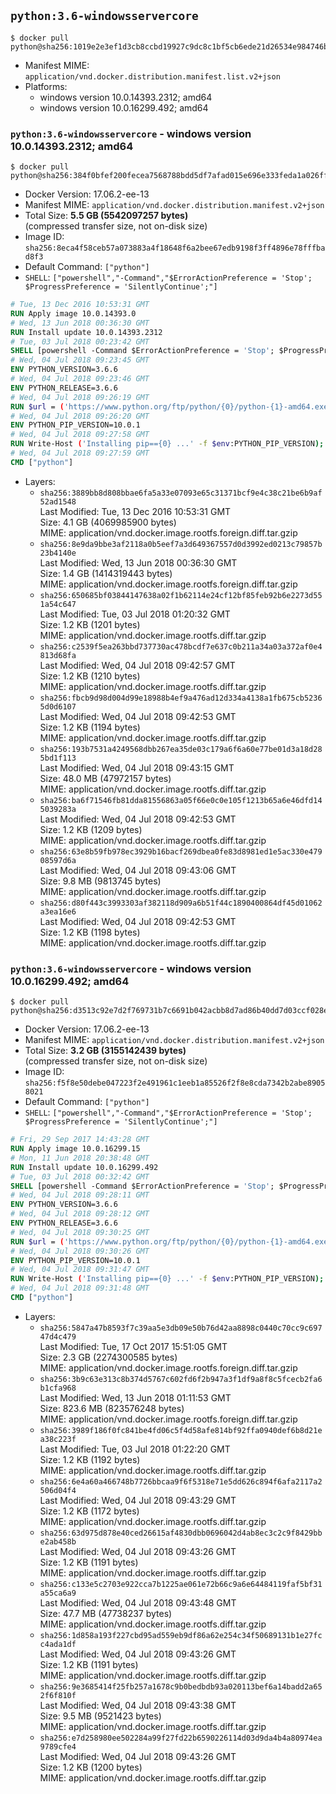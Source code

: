 ## `python:3.6-windowsservercore`

```console
$ docker pull python@sha256:1019e2e3ef1d3cb8ccbd19927c9dc8c1bf5cb6ede21d26534e984746b28e6bf0
```

-	Manifest MIME: `application/vnd.docker.distribution.manifest.list.v2+json`
-	Platforms:
	-	windows version 10.0.14393.2312; amd64
	-	windows version 10.0.16299.492; amd64

### `python:3.6-windowsservercore` - windows version 10.0.14393.2312; amd64

```console
$ docker pull python@sha256:384f0bfef200fecea7568788bdd5df7afad015e696e333feda1a026ff8413236
```

-	Docker Version: 17.06.2-ee-13
-	Manifest MIME: `application/vnd.docker.distribution.manifest.v2+json`
-	Total Size: **5.5 GB (5542097257 bytes)**  
	(compressed transfer size, not on-disk size)
-	Image ID: `sha256:8eca4f58ceb57a073883a4f18648f6a2bee67edb9198f3ff4896e78fffbad8f3`
-	Default Command: `["python"]`
-	`SHELL`: `["powershell","-Command","$ErrorActionPreference = 'Stop'; $ProgressPreference = 'SilentlyContinue';"]`

```dockerfile
# Tue, 13 Dec 2016 10:53:31 GMT
RUN Apply image 10.0.14393.0
# Wed, 13 Jun 2018 00:36:30 GMT
RUN Install update 10.0.14393.2312
# Tue, 03 Jul 2018 00:23:42 GMT
SHELL [powershell -Command $ErrorActionPreference = 'Stop'; $ProgressPreference = 'SilentlyContinue';]
# Wed, 04 Jul 2018 09:23:45 GMT
ENV PYTHON_VERSION=3.6.6
# Wed, 04 Jul 2018 09:23:46 GMT
ENV PYTHON_RELEASE=3.6.6
# Wed, 04 Jul 2018 09:26:19 GMT
RUN $url = ('https://www.python.org/ftp/python/{0}/python-{1}-amd64.exe' -f $env:PYTHON_RELEASE, $env:PYTHON_VERSION); 	Write-Host ('Downloading {0} ...' -f $url); 	[Net.ServicePointManager]::SecurityProtocol = [Net.SecurityProtocolType]::Tls12; 	Invoke-WebRequest -Uri $url -OutFile 'python.exe'; 		Write-Host 'Installing ...'; 	Start-Process python.exe -Wait 		-ArgumentList @( 			'/quiet', 			'InstallAllUsers=1', 			'TargetDir=C:\Python', 			'PrependPath=1', 			'Shortcuts=0', 			'Include_doc=0', 			'Include_pip=0', 			'Include_test=0' 		); 		$env:PATH = [Environment]::GetEnvironmentVariable('PATH', [EnvironmentVariableTarget]::Machine); 		Write-Host 'Verifying install ...'; 	Write-Host '  python --version'; python --version; 		Write-Host 'Removing ...'; 	Remove-Item python.exe -Force; 		Write-Host 'Complete.';
# Wed, 04 Jul 2018 09:26:20 GMT
ENV PYTHON_PIP_VERSION=10.0.1
# Wed, 04 Jul 2018 09:27:58 GMT
RUN Write-Host ('Installing pip=={0} ...' -f $env:PYTHON_PIP_VERSION); 	[Net.ServicePointManager]::SecurityProtocol = [Net.SecurityProtocolType]::Tls12; 	Invoke-WebRequest -Uri 'https://bootstrap.pypa.io/get-pip.py' -OutFile 'get-pip.py'; 	python get-pip.py 		--disable-pip-version-check 		--no-cache-dir 		('pip=={0}' -f $env:PYTHON_PIP_VERSION) 	; 	Remove-Item get-pip.py -Force; 		Write-Host 'Verifying pip install ...'; 	pip --version; 		Write-Host 'Complete.';
# Wed, 04 Jul 2018 09:27:59 GMT
CMD ["python"]
```

-	Layers:
	-	`sha256:3889bb8d808bbae6fa5a33e07093e65c31371bcf9e4c38c21be6b9af52ad1548`  
		Last Modified: Tue, 13 Dec 2016 10:53:31 GMT  
		Size: 4.1 GB (4069985900 bytes)  
		MIME: application/vnd.docker.image.rootfs.foreign.diff.tar.gzip
	-	`sha256:8e9da9bbe3af2118a0b5eef7a3d649367557d0d3992ed0213c79857b23b4140e`  
		Last Modified: Wed, 13 Jun 2018 00:36:30 GMT  
		Size: 1.4 GB (1414319443 bytes)  
		MIME: application/vnd.docker.image.rootfs.foreign.diff.tar.gzip
	-	`sha256:650685bf03844147638a02f1b62114e24cf12bf85feb92b6e2273d551a54c647`  
		Last Modified: Tue, 03 Jul 2018 01:20:32 GMT  
		Size: 1.2 KB (1201 bytes)  
		MIME: application/vnd.docker.image.rootfs.diff.tar.gzip
	-	`sha256:c2539f5ea263bbd737730ac478bcdf7e637c0b211a34a03a372af0e4813d68fa`  
		Last Modified: Wed, 04 Jul 2018 09:42:57 GMT  
		Size: 1.2 KB (1210 bytes)  
		MIME: application/vnd.docker.image.rootfs.diff.tar.gzip
	-	`sha256:fbcb9d98d004d99e18988b4ef9a476ad12d334a4138a1fb675cb52365d0d6107`  
		Last Modified: Wed, 04 Jul 2018 09:42:53 GMT  
		Size: 1.2 KB (1194 bytes)  
		MIME: application/vnd.docker.image.rootfs.diff.tar.gzip
	-	`sha256:193b7531a4249568dbb267ea35de03c179a6f6a60e77be01d3a18d285bd1f113`  
		Last Modified: Wed, 04 Jul 2018 09:43:15 GMT  
		Size: 48.0 MB (47972157 bytes)  
		MIME: application/vnd.docker.image.rootfs.diff.tar.gzip
	-	`sha256:ba6f71546fb81dda81556863a05f66e0c0e105f1213b65a6e46dfd145039283a`  
		Last Modified: Wed, 04 Jul 2018 09:42:53 GMT  
		Size: 1.2 KB (1209 bytes)  
		MIME: application/vnd.docker.image.rootfs.diff.tar.gzip
	-	`sha256:63e8b59fb978ec3929b16bacf269dbea0fe83d8981ed1e5ac330e47908597d6a`  
		Last Modified: Wed, 04 Jul 2018 09:43:06 GMT  
		Size: 9.8 MB (9813745 bytes)  
		MIME: application/vnd.docker.image.rootfs.diff.tar.gzip
	-	`sha256:d80f443c3993303af382118d909a6b51f44c1890400864df45d01062a3ea16e6`  
		Last Modified: Wed, 04 Jul 2018 09:42:53 GMT  
		Size: 1.2 KB (1198 bytes)  
		MIME: application/vnd.docker.image.rootfs.diff.tar.gzip

### `python:3.6-windowsservercore` - windows version 10.0.16299.492; amd64

```console
$ docker pull python@sha256:d3513c92e7d2f769731b7c6691b042acbb8d7ad86b40dd7d03ccf028eb9e1b39
```

-	Docker Version: 17.06.2-ee-13
-	Manifest MIME: `application/vnd.docker.distribution.manifest.v2+json`
-	Total Size: **3.2 GB (3155142439 bytes)**  
	(compressed transfer size, not on-disk size)
-	Image ID: `sha256:f5f8e50debe047223f2e491961c1eeb1a85526f2f8e8cda7342b2abe89058021`
-	Default Command: `["python"]`
-	`SHELL`: `["powershell","-Command","$ErrorActionPreference = 'Stop'; $ProgressPreference = 'SilentlyContinue';"]`

```dockerfile
# Fri, 29 Sep 2017 14:43:28 GMT
RUN Apply image 10.0.16299.15
# Mon, 11 Jun 2018 20:38:48 GMT
RUN Install update 10.0.16299.492
# Tue, 03 Jul 2018 00:32:42 GMT
SHELL [powershell -Command $ErrorActionPreference = 'Stop'; $ProgressPreference = 'SilentlyContinue';]
# Wed, 04 Jul 2018 09:28:11 GMT
ENV PYTHON_VERSION=3.6.6
# Wed, 04 Jul 2018 09:28:12 GMT
ENV PYTHON_RELEASE=3.6.6
# Wed, 04 Jul 2018 09:30:25 GMT
RUN $url = ('https://www.python.org/ftp/python/{0}/python-{1}-amd64.exe' -f $env:PYTHON_RELEASE, $env:PYTHON_VERSION); 	Write-Host ('Downloading {0} ...' -f $url); 	[Net.ServicePointManager]::SecurityProtocol = [Net.SecurityProtocolType]::Tls12; 	Invoke-WebRequest -Uri $url -OutFile 'python.exe'; 		Write-Host 'Installing ...'; 	Start-Process python.exe -Wait 		-ArgumentList @( 			'/quiet', 			'InstallAllUsers=1', 			'TargetDir=C:\Python', 			'PrependPath=1', 			'Shortcuts=0', 			'Include_doc=0', 			'Include_pip=0', 			'Include_test=0' 		); 		$env:PATH = [Environment]::GetEnvironmentVariable('PATH', [EnvironmentVariableTarget]::Machine); 		Write-Host 'Verifying install ...'; 	Write-Host '  python --version'; python --version; 		Write-Host 'Removing ...'; 	Remove-Item python.exe -Force; 		Write-Host 'Complete.';
# Wed, 04 Jul 2018 09:30:26 GMT
ENV PYTHON_PIP_VERSION=10.0.1
# Wed, 04 Jul 2018 09:31:47 GMT
RUN Write-Host ('Installing pip=={0} ...' -f $env:PYTHON_PIP_VERSION); 	[Net.ServicePointManager]::SecurityProtocol = [Net.SecurityProtocolType]::Tls12; 	Invoke-WebRequest -Uri 'https://bootstrap.pypa.io/get-pip.py' -OutFile 'get-pip.py'; 	python get-pip.py 		--disable-pip-version-check 		--no-cache-dir 		('pip=={0}' -f $env:PYTHON_PIP_VERSION) 	; 	Remove-Item get-pip.py -Force; 		Write-Host 'Verifying pip install ...'; 	pip --version; 		Write-Host 'Complete.';
# Wed, 04 Jul 2018 09:31:48 GMT
CMD ["python"]
```

-	Layers:
	-	`sha256:5847a47b8593f7c39aa5e3db09e50b76d42aa8898c0440c70cc9c69747d4c479`  
		Last Modified: Tue, 17 Oct 2017 15:51:05 GMT  
		Size: 2.3 GB (2274300585 bytes)  
		MIME: application/vnd.docker.image.rootfs.foreign.diff.tar.gzip
	-	`sha256:3b9c63e313c8b374d5767c602fd6f2b947a3f1df9a8f8c5fcecb2fa6b1cfa968`  
		Last Modified: Wed, 13 Jun 2018 01:11:53 GMT  
		Size: 823.6 MB (823576248 bytes)  
		MIME: application/vnd.docker.image.rootfs.foreign.diff.tar.gzip
	-	`sha256:3989f186f0fc841be4fd06c5f4d58afe814bf92ffa0940def6b8d21ea38c223f`  
		Last Modified: Tue, 03 Jul 2018 01:22:20 GMT  
		Size: 1.2 KB (1192 bytes)  
		MIME: application/vnd.docker.image.rootfs.diff.tar.gzip
	-	`sha256:6e4a60a466748b7726bbcaa9f6f5318e71e5dd626c894f6afa2117a2506d04f4`  
		Last Modified: Wed, 04 Jul 2018 09:43:29 GMT  
		Size: 1.2 KB (1172 bytes)  
		MIME: application/vnd.docker.image.rootfs.diff.tar.gzip
	-	`sha256:63d975d878e40ced26615af4830dbb0696042d4ab8ec3c2c9f8429bbe2ab458b`  
		Last Modified: Wed, 04 Jul 2018 09:43:26 GMT  
		Size: 1.2 KB (1191 bytes)  
		MIME: application/vnd.docker.image.rootfs.diff.tar.gzip
	-	`sha256:c133e5c2703e922cca7b1225ae061e72b66c9a6e64484119faf5bf31a55ca6a9`  
		Last Modified: Wed, 04 Jul 2018 09:43:48 GMT  
		Size: 47.7 MB (47738237 bytes)  
		MIME: application/vnd.docker.image.rootfs.diff.tar.gzip
	-	`sha256:1d858a193f227cbd95ad559eb9df86a62e254c34f50689131b1e27fcc4ada1df`  
		Last Modified: Wed, 04 Jul 2018 09:43:26 GMT  
		Size: 1.2 KB (1191 bytes)  
		MIME: application/vnd.docker.image.rootfs.diff.tar.gzip
	-	`sha256:9e3685414f25fb257a1678c9b0bedbdb93a020113bef6a14badd2a652f6f810f`  
		Last Modified: Wed, 04 Jul 2018 09:43:38 GMT  
		Size: 9.5 MB (9521423 bytes)  
		MIME: application/vnd.docker.image.rootfs.diff.tar.gzip
	-	`sha256:e7d258980ee502284a99f27fd22b6590226114d03d9da4b4a80974ea9789cfe4`  
		Last Modified: Wed, 04 Jul 2018 09:43:26 GMT  
		Size: 1.2 KB (1200 bytes)  
		MIME: application/vnd.docker.image.rootfs.diff.tar.gzip
